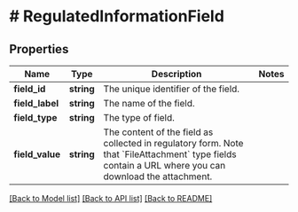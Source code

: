 # # RegulatedInformationField

## Properties

Name | Type | Description | Notes
------------ | ------------- | ------------- | -------------
**field_id** | **string** | The unique identifier of the field. |
**field_label** | **string** | The name of the field. |
**field_type** | **string** | The type of field. |
**field_value** | **string** | The content of the field as collected in regulatory form. Note that &#x60;FileAttachment&#x60; type fields contain a URL where you can download the attachment. |

[[Back to Model list]](../../README.md#models) [[Back to API list]](../../README.md#endpoints) [[Back to README]](../../README.md)
